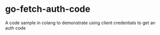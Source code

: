 # go-fetch-auth-code
A code sample in colang to demonstrate using client credentials to get an auth code
